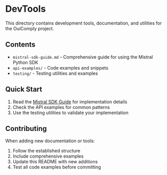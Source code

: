 # DevTools

This directory contains development tools, documentation, and utilities for the OuiComply project.

## Contents

- `mistral-sdk-guide.md` - Comprehensive guide for using the Mistral Python SDK
- `api-examples/` - Code examples and snippets
- `testing/` - Testing utilities and examples

## Quick Start

1. Read the [Mistral SDK Guide](./mistral-sdk-guide.md) for implementation details
2. Check the API examples for common patterns
3. Use the testing utilities to validate your implementation

## Contributing

When adding new documentation or tools:
1. Follow the established structure
2. Include comprehensive examples
3. Update this README with new additions
4. Test all code examples before committing
